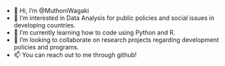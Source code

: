 - 👋 Hi, I’m @MuthoniWagaki
- 👀 I’m interested in Data Analysis for public policies and social issues in developing countries.
- 🌱 I’m currently learning how to code using Python and R.
- 💞️ I’m looking to collaborate on research projects regarding development policies and programs.
- 📫 You can reach out to me through github!

<!---
MuthoniWagaki/MuthoniWagaki is a ✨ special ✨ repository because its `README.md` (this file) appears on your GitHub profile.
You can click the Preview link to take a look at your changes.
--->
